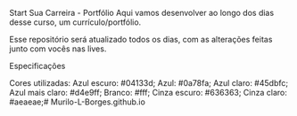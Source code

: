 Start Sua Carreira - Portfólio
Aqui vamos desenvolver ao longo dos dias desse curso, um currículo/portfólio.

Esse repositório será atualizado todos os dias, com as alterações feitas junto com vocês nas lives.




Especificações


Cores utilizadas:
Azul escuro: #04133d;
Azul: #0a78fa;
Azul claro: #45dbfc;
Azul mais claro: #d4e9ff;
Branco: #fff;
Cinza escuro: #636363;
Cinza claro: #aeaeae;# Murilo-L-Borges.github.io
